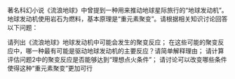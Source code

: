 著名科幻小说《流浪地球》中曾提到一种用来推动地球星际旅行的“地球发动机”。地球发动机使用岩石为燃料，基本原理是“重元素聚变”。请根据相关知识讨论回答以下问题：

请列出《流浪地球》地球发动机中可能会发生的聚变反应；
在这些可能的聚变反应中，哪一种最有可能是驱动地球发动机的主要反应？请简单解释理由；
请计算评估问题2中的聚变反应是否能够达到“理想点火条件”；
请讨论可以改变哪些条件使得这种“重元素聚变”更加可行

